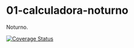 01-calculadora-noturno
======================

Noturno.




[![Coverage Status](https://coveralls.io/repos/lucas9153/Calculadora/badge.svg)](https://coveralls.io/r/lucas9153/Calculadora)
